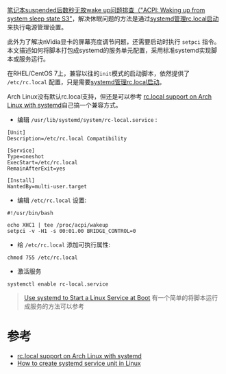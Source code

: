 [笔记本suspended后数秒无故wake up问题排查（"ACPI: Waking up from system sleep state S3"](../../../kernel/cpu/acpi_wake_up_system_sleep_state_s3)，解决休眠问题的方法是通过[systemd管理rc.local启动](rc_local)来执行电源管理设置。

此外为了解决nVidia显卡的屏幕亮度调节问题，还需要启动时执行 `setpci` 指令。本文描述如何将脚本打包成systemd的服务单元配置，采用标准systemd实现脚本或服务运行。

在RHEL/CentOS 7上，兼容以往的`init`模式的启动脚本，依然提供了 `/etc/rc.local` 配置，只是需要[systemd管理rc.local启动](rc_local)。

Arch Linux没有默认rc.local支持，但还是可以参考 [rc.local support on Arch Linux with systemd](https://raymii.org/s/tutorials/rc.local_support_on_Arch_Linux_and_systemd.html)自己搞一个兼容方式。

- 编辑 `/usr/lib/systemd/system/rc-local.service` :

```
[Unit]
Description=/etc/rc.local Compatibility

[Service]
Type=oneshot
ExecStart=/etc/rc.local
RemainAfterExit=yes

[Install]
WantedBy=multi-user.target
```

- 编辑 `/etc/rc.local` 设置:

```
#!/usr/bin/bash

echo XHC1 | tee /proc/acpi/wakeup
setpci -v -H1 -s 00:01.00 BRIDGE_CONTROL=0
```

- 给 `/etc/rc.local` 添加可执行属性:

```
chmod 755 /etc/rc.local
```

- 激活服务

```
systemctl enable rc-local.service
```

> [Use systemd to Start a Linux Service at Boot](https://www.linode.com/docs/quick-answers/linux/start-service-at-boot/) 有一个简单的将脚本运行成服务的方法可以参考

# 参考

- [rc.local support on Arch Linux with systemd](https://raymii.org/s/tutorials/rc.local_support_on_Arch_Linux_and_systemd.html)
- [How to create systemd service unit in Linux](https://linuxconfig.org/how-to-create-systemd-service-unit-in-linux)